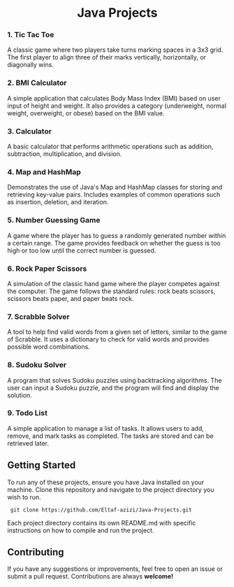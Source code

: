 <h1 align="center">Java Projects</h1> 

### 1. Tic Tac Toe

A classic game where two players take turns marking spaces in a 3x3 grid. The first player to align three of their marks vertically, horizontally, or diagonally wins.
### 2. BMI Calculator

A simple application that calculates Body Mass Index (BMI) based on user input of height and weight. It also provides a category (underweight, normal weight, overweight, or obese) based on the BMI value.
### 3. Calculator

A basic calculator that performs arithmetic operations such as addition, subtraction, multiplication, and division.
### 4. Map and HashMap


Demonstrates the use of Java's Map and HashMap classes for storing and retrieving key-value pairs. Includes examples of common operations such as insertion, deletion, and iteration.
### 5. Number Guessing Game

A game where the player has to guess a randomly generated number within a certain range. The game provides feedback on whether the guess is too high or too low until the correct number is guessed.
### 6. Rock Paper Scissors

A simulation of the classic hand game where the player competes against the computer. The game follows the standard rules: rock beats scissors, scissors beats paper, and paper beats rock.
### 7. Scrabble Solver

A tool to help find valid words from a given set of letters, similar to the game of Scrabble. It uses a dictionary to check for valid words and provides possible word combinations.
### 8. Sudoku Solver

A program that solves Sudoku puzzles using backtracking algorithms. The user can input a Sudoku puzzle, and the program will find and display the solution.
### 9. Todo List

A simple application to manage a list of tasks. It allows users to add, remove, and mark tasks as completed. The tasks are stored and can be retrieved later.

## Getting Started
To run any of these projects, ensure you have Java installed on your machine. Clone this repository and navigate to the project directory you wish to run.

     git clone https://github.com/Eltaf-azizi/Java-Projects.git
     
Each project directory contains its own README.md with specific instructions on how to compile and run the project.

## Contributing
If you have any suggestions or improvements, feel free to open an issue or submit a pull request. Contributions are always **welcome!**
